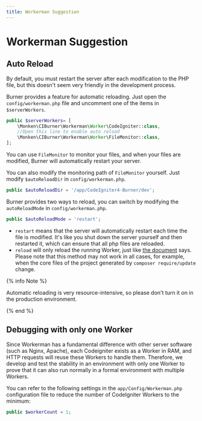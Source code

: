 ```yaml
---
title: Workerman Suggestion
---
```


# Workerman Suggestion

## Auto Reload

By default, you must restart the server after each modification to the PHP file, but this doesn't seem very friendly in the development process.

Burner provides a feature for automatic reloading. Just open the `config/workerman.php` file and uncomment one of the items in `$serverWorkers`.

```php
public $serverWorkers= [
    \Monken\CIBurner\Workerman\Worker\CodeIgniter::class,
    //Open this line to enable auto reload
    \Monken\CIBurner\Workerman\Worker\FileMonitor::class,
];
```

You can use `FileMonitor` to monitor your files, and when your files are modified, Burner will automatically restart your server.

You can also modify the monitoring path of `FileMonitor` yourself. Just modify `$autoReloadDir` in `config/workerman.php`.

```php
public $autoReloadDir = '/app/CodeIgniter4-Burner/dev';
```

Burner provides two ways to reload, you can switch by modifying the `autoReloadMode` in `config/workerman.php`.

```php
public $autoReloadMode = 'restart';
```

* `restart` means that the server will automatically restart each time the file is modified. It's like you shut down the server yourself and then restarted it, which can ensure that all php files are reloaded.
* `reload` will only reload the running Worker, just like [the document](https://www.workerman.net/doc/workerman/faq/reload-principle.html) says. Please note that this method may not work in all cases, for example, when the core files of the project generated by `composer require/update` change.

{% info Note %}

Automatic reloading is very resource-intensive, so please don't turn it on in the production environment.

{% end %}

## Debugging with only one Worker

Since Workerman has a fundamental difference with other server software (such as Nginx, Apache), each Codeigniter exists as a Worker in RAM, and HTTP requests will reuse these Workers to handle them. Therefore, we develop and test the stability in an environment with only one Worker to prove that it can also run normally in a formal environment with multiple Workers.

You can refer to the following settings in the `app/Config/Workerman.php` configuration file to reduce the number of CodeIgniter Workers to the minimum:

```php
public $workerCount = 1;
```
